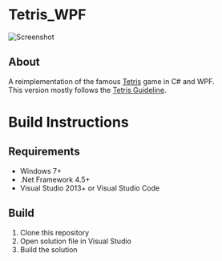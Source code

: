 # Tetris_WPF

![Screenshot](https://rumkugel13.github.io/content/images/tetris_wpf_screenshot.png)

## About
A reimplementation of the famous [Tetris](https://en.wikipedia.org/wiki/Tetris) game in C# and WPF.\
This version mostly follows the [Tetris Guideline](https://tetris.wiki/Tetris_Guideline).

# Build Instructions

## Requirements
- Windows 7+
- .Net Framework 4.5+
- Visual Studio 2013+ or Visual Studio Code

## Build
1. Clone this repository
2. Open solution file in Visual Studio
3. Build the solution
